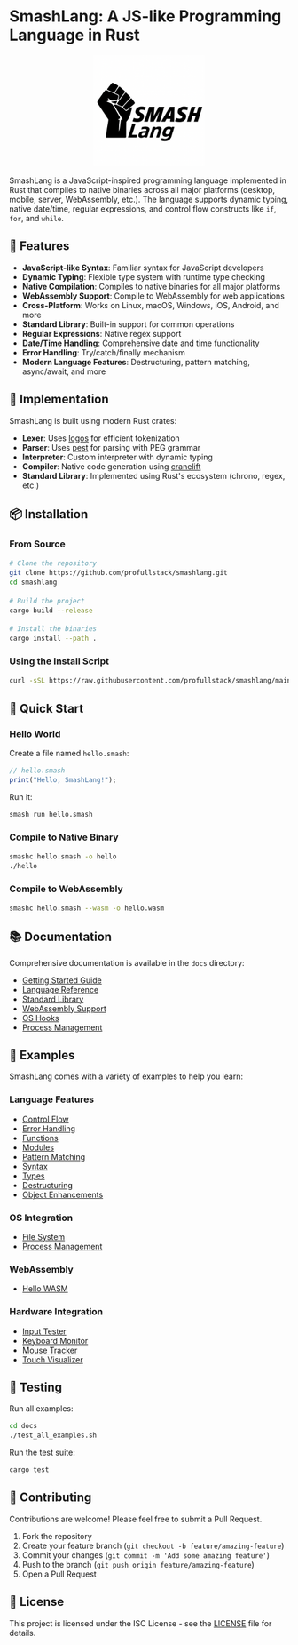 # SmashLang: A JS-like Programming Language in Rust

<p align="center">
  <img src="assets/logo.png" alt="SmashLang Logo" width="200">
</p>

SmashLang is a JavaScript-inspired programming language implemented in Rust that compiles to native binaries across all major platforms (desktop, mobile, server, WebAssembly, etc.). The language supports dynamic typing, native date/time, regular expressions, and control flow constructs like `if`, `for`, and `while`.

## 🚀 Features

- **JavaScript-like Syntax**: Familiar syntax for JavaScript developers
- **Dynamic Typing**: Flexible type system with runtime type checking
- **Native Compilation**: Compiles to native binaries for all major platforms
- **WebAssembly Support**: Compile to WebAssembly for web applications
- **Cross-Platform**: Works on Linux, macOS, Windows, iOS, Android, and more
- **Standard Library**: Built-in support for common operations
- **Regular Expressions**: Native regex support
- **Date/Time Handling**: Comprehensive date and time functionality
- **Error Handling**: Try/catch/finally mechanism
- **Modern Language Features**: Destructuring, pattern matching, async/await, and more

## 🧰 Implementation

SmashLang is built using modern Rust crates:

- **Lexer**: Uses [logos](https://crates.io/crates/logos) for efficient tokenization
- **Parser**: Uses [pest](https://crates.io/crates/pest) for parsing with PEG grammar
- **Interpreter**: Custom interpreter with dynamic typing
- **Compiler**: Native code generation using [cranelift](https://crates.io/crates/cranelift)
- **Standard Library**: Implemented using Rust's ecosystem (chrono, regex, etc.)

## 📦 Installation

### From Source

```bash
# Clone the repository
git clone https://github.com/profullstack/smashlang.git
cd smashlang

# Build the project
cargo build --release

# Install the binaries
cargo install --path .
```

### Using the Install Script

```bash
curl -sSL https://raw.githubusercontent.com/profullstack/smashlang/main/install.sh | bash
```

## 🚀 Quick Start

### Hello World

Create a file named `hello.smash`:

```javascript
// hello.smash
print("Hello, SmashLang!");
```

Run it:

```bash
smash run hello.smash
```

### Compile to Native Binary

```bash
smashc hello.smash -o hello
./hello
```

### Compile to WebAssembly

```bash
smashc hello.smash --wasm -o hello.wasm
```

## 📚 Documentation

Comprehensive documentation is available in the `docs` directory:

- [Getting Started Guide](docs/getting-started/README.md)
- [Language Reference](docs/language/README.md)
- [Standard Library](docs/std/README.md)
- [WebAssembly Support](docs/wasm_support.md)
- [OS Hooks](docs/std_os_hooks.md)
- [Process Management](docs/std_process.md)

## 🧪 Examples

SmashLang comes with a variety of examples to help you learn:

### Language Features

- [Control Flow](docs/language/examples/control-flow.smash)
- [Error Handling](docs/language/examples/error-handling.smash)
- [Functions](docs/language/examples/functions.smash)
- [Modules](docs/language/examples/modules.smash)
- [Pattern Matching](docs/language/examples/pattern-matching.smash)
- [Syntax](docs/language/examples/syntax.smash)
- [Types](docs/language/examples/types.smash)
- [Destructuring](docs/language/examples/destructuring.smash)
- [Object Enhancements](docs/language/examples/object-enhancements.smash)

### OS Integration

- [File System](docs/os_hooks/examples/file_system.smash)
- [Process Management](docs/os_hooks/examples/process_management.smash)

### WebAssembly

- [Hello WASM](docs/wasm/examples/hello_wasm.smash)

### Hardware Integration

- [Input Tester](docs/hardware/examples/input_tester.smash)
- [Keyboard Monitor](docs/hardware/examples/keyboard_monitor.smash)
- [Mouse Tracker](docs/hardware/examples/mouse_tracker.smash)
- [Touch Visualizer](docs/hardware/examples/touch_visualizer.smash)

## 🧪 Testing

Run all examples:

```bash
cd docs
./test_all_examples.sh
```

Run the test suite:

```bash
cargo test
```

## 🤝 Contributing

Contributions are welcome! Please feel free to submit a Pull Request.

1. Fork the repository
2. Create your feature branch (`git checkout -b feature/amazing-feature`)
3. Commit your changes (`git commit -m 'Add some amazing feature'`)
4. Push to the branch (`git push origin feature/amazing-feature`)
5. Open a Pull Request

## 📄 License

This project is licensed under the ISC License - see the [LICENSE](LICENSE) file for details.